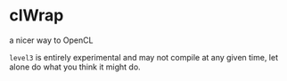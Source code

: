 clWrap
======

a nicer way to OpenCL

`level3` is entirely experimental and may not compile at any given time, let alone do what you think it might do.
